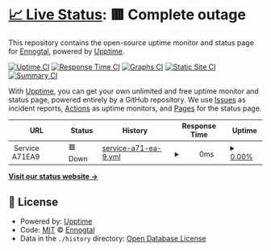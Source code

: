 # [📈 Live Status](https://Ennogtal.github.io/upptime): <!--live status--> **🟥 Complete outage**

This repository contains the open-source uptime monitor and status page for [Ennogtal](https://ennogtal.com), powered by [Upptime](https://github.com/upptime/upptime).

[![Uptime CI](https://github.com/Ennogtal/upptime/workflows/Uptime%20CI/badge.svg)](https://github.com/Ennogtal/upptime/actions?query=workflow%3A%22Uptime+CI%22)
[![Response Time CI](https://github.com/Ennogtal/upptime/workflows/Response%20Time%20CI/badge.svg)](https://github.com/Ennogtal/upptime/actions?query=workflow%3A%22Response+Time+CI%22)
[![Graphs CI](https://github.com/Ennogtal/upptime/workflows/Graphs%20CI/badge.svg)](https://github.com/Ennogtal/upptime/actions?query=workflow%3A%22Graphs+CI%22)
[![Static Site CI](https://github.com/Ennogtal/upptime/workflows/Static%20Site%20CI/badge.svg)](https://github.com/Ennogtal/upptime/actions?query=workflow%3A%22Static+Site+CI%22)
[![Summary CI](https://github.com/Ennogtal/upptime/workflows/Summary%20CI/badge.svg)](https://github.com/Ennogtal/upptime/actions?query=workflow%3A%22Summary+CI%22)

With [Upptime](https://upptime.js.org), you can get your own unlimited and free uptime monitor and status page, powered entirely by a GitHub repository. We use [Issues](https://github.com/Ennogtal/upptime/issues) as incident reports, [Actions](https://github.com/Ennogtal/upptime/actions) as uptime monitors, and [Pages](https://Ennogtal.github.io/upptime) for the status page.

<!--start: status pages-->
<!-- This summary is generated by Upptime (https://github.com/upptime/upptime) -->
<!-- Do not edit this manually, your changes will be overwritten -->
<!-- prettier-ignore -->
| URL | Status | History | Response Time | Uptime |
| --- | ------ | ------- | ------------- | ------ |
| <img alt="" src="https://icons.duckduckgo.com/ip3/null.ico" height="13"> Service A71EA9 | 🟥 Down | [service-a71-ea-9.yml](https://github.com/ennogtal/upptime/commits/HEAD/history/service-a71-ea-9.yml) | <details><summary><img alt="Response time graph" src="./graphs/service-a71-ea-9/response-time-week.png" height="20"> 0ms</summary><br><a href="https://Ennogtal.github.io/upptime/history/service-a71-ea-9"><img alt="Response time 652" src="https://img.shields.io/endpoint?url=https%3A%2F%2Fraw.githubusercontent.com%2Fennogtal%2Fupptime%2FHEAD%2Fapi%2Fservice-a71-ea-9%2Fresponse-time.json"></a><br><a href="https://Ennogtal.github.io/upptime/history/service-a71-ea-9"><img alt="24-hour response time 0" src="https://img.shields.io/endpoint?url=https%3A%2F%2Fraw.githubusercontent.com%2Fennogtal%2Fupptime%2FHEAD%2Fapi%2Fservice-a71-ea-9%2Fresponse-time-day.json"></a><br><a href="https://Ennogtal.github.io/upptime/history/service-a71-ea-9"><img alt="7-day response time 0" src="https://img.shields.io/endpoint?url=https%3A%2F%2Fraw.githubusercontent.com%2Fennogtal%2Fupptime%2FHEAD%2Fapi%2Fservice-a71-ea-9%2Fresponse-time-week.json"></a><br><a href="https://Ennogtal.github.io/upptime/history/service-a71-ea-9"><img alt="30-day response time 0" src="https://img.shields.io/endpoint?url=https%3A%2F%2Fraw.githubusercontent.com%2Fennogtal%2Fupptime%2FHEAD%2Fapi%2Fservice-a71-ea-9%2Fresponse-time-month.json"></a><br><a href="https://Ennogtal.github.io/upptime/history/service-a71-ea-9"><img alt="1-year response time 640" src="https://img.shields.io/endpoint?url=https%3A%2F%2Fraw.githubusercontent.com%2Fennogtal%2Fupptime%2FHEAD%2Fapi%2Fservice-a71-ea-9%2Fresponse-time-year.json"></a></details> | <details><summary><a href="https://Ennogtal.github.io/upptime/history/service-a71-ea-9">0.00%</a></summary><a href="https://Ennogtal.github.io/upptime/history/service-a71-ea-9"><img alt="All-time uptime 74.09%" src="https://img.shields.io/endpoint?url=https%3A%2F%2Fraw.githubusercontent.com%2Fennogtal%2Fupptime%2FHEAD%2Fapi%2Fservice-a71-ea-9%2Fuptime.json"></a><br><a href="https://Ennogtal.github.io/upptime/history/service-a71-ea-9"><img alt="24-hour uptime 0.00%" src="https://img.shields.io/endpoint?url=https%3A%2F%2Fraw.githubusercontent.com%2Fennogtal%2Fupptime%2FHEAD%2Fapi%2Fservice-a71-ea-9%2Fuptime-day.json"></a><br><a href="https://Ennogtal.github.io/upptime/history/service-a71-ea-9"><img alt="7-day uptime 0.00%" src="https://img.shields.io/endpoint?url=https%3A%2F%2Fraw.githubusercontent.com%2Fennogtal%2Fupptime%2FHEAD%2Fapi%2Fservice-a71-ea-9%2Fuptime-week.json"></a><br><a href="https://Ennogtal.github.io/upptime/history/service-a71-ea-9"><img alt="30-day uptime 7.96%" src="https://img.shields.io/endpoint?url=https%3A%2F%2Fraw.githubusercontent.com%2Fennogtal%2Fupptime%2FHEAD%2Fapi%2Fservice-a71-ea-9%2Fuptime-month.json"></a><br><a href="https://Ennogtal.github.io/upptime/history/service-a71-ea-9"><img alt="1-year uptime 37.43%" src="https://img.shields.io/endpoint?url=https%3A%2F%2Fraw.githubusercontent.com%2Fennogtal%2Fupptime%2FHEAD%2Fapi%2Fservice-a71-ea-9%2Fuptime-year.json"></a></details>

<!--end: status pages-->

[**Visit our status website →**](https://Ennogtal.github.io/upptime)

## 📄 License

- Powered by: [Upptime](https://github.com/upptime/upptime)
- Code: [MIT](./LICENSE) © [Ennogtal](https://ennogtal.com)
- Data in the `./history` directory: [Open Database License](https://opendatacommons.org/licenses/odbl/1-0/)
